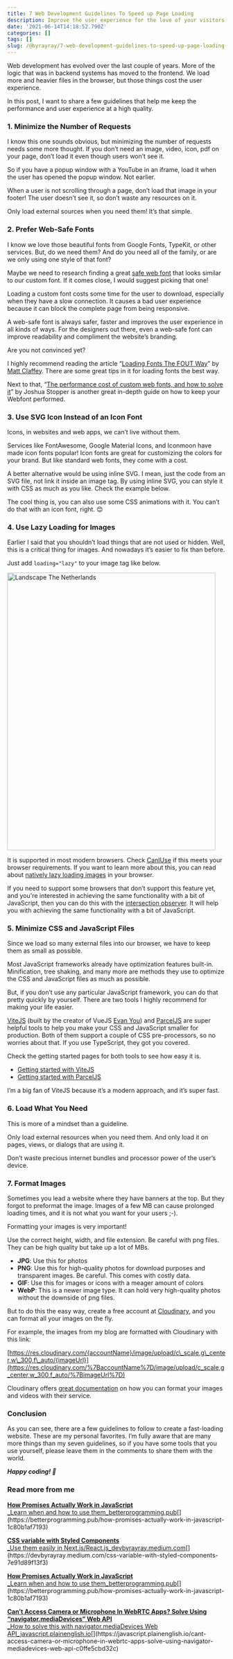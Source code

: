 ```yaml
---
title: 7 Web Development Guidelines To Speed up Page Loading
description: Improve the user experience for the love of your visitors
date: '2021-06-14T14:18:52.790Z'
categories: []
tags: []
slug: /@byrayray/7-web-development-guidelines-to-speed-up-page-loading-e8f0e13a53b
---
```


Web development has evolved over the last couple of years. More of the logic that was in backend systems has moved to the frontend. We load more and heavier files in the browser, but those things cost the user experience.

In this post, I want to share a few guidelines that help me keep the performance and user experience at a high quality.

### 1\. Minimize the Number of Requests

I know this one sounds obvious, but minimizing the number of requests needs some more thought. If you don’t need an image, video, icon, pdf on your page, don’t load it even though users won’t see it.

So if you have a popup window with a YouTube in an iframe, load it when the user has opened the popup window. Not earlier.

When a user is not scrolling through a page, don’t load that image in your footer! The user doesn’t see it, so don’t waste any resources on it.

Only load external sources when you need them! It’s that simple.

### 2\. Prefer Web-Safe Fonts

I know we love those beautiful fonts from Google Fonts, TypeKit, or other services. But, do we need them? And do you need all of the family, or are we only using one style of that font?

Maybe we need to research finding a great [safe web font](https://www.w3schools.com/cssref/css_websafe_fonts.asp) that looks similar to our custom font. If it comes close, I would suggest picking that one!

Loading a custom font costs some time for the user to download, especially when they have a slow connection. It causes a bad user experience because it can block the complete page from being responsive.

A web-safe font is always safer, faster and improves the user experience in all kinds of ways. For the designers out there, even a web-safe font can improve readability and compliment the website’s branding.

Are you not convinced yet?

I highly recommend reading the article “[Loading Fonts The FOUT Way](https://mattclaffey.medium.com/loading-fonts-the-fout-way-92beed75dc38)” by [Matt Claffey](https://medium.com/u/a21dfccbfdd4). There are some great tips in it for loading fonts the best way.

Next to that, “[The performance cost of custom web fonts, and how to solve it](https://www.wholegraindigital.com/blog/performant-web-fonts/)” by Joshua Stopper is another great in-depth guide on how to keep your Webfont performed.

### 3\. Use SVG Icon Instead of an Icon Font

Icons, in websites and web apps, we can’t live without them.

Services like FontAwesome, Google Material Icons, and Iconmoon have made icon fonts popular! Icon fonts are great for customizing the colors for your brand. But like standard web fonts, they come with a cost.

A better alternative would be using inline SVG. I mean, just the code from an SVG file, not link it inside an image tag. By using inline SVG, you can style it with CSS as much as you like. Check the example below.

The cool thing is, you can also use some CSS animations with it. You can’t do that with an icon font, right. 😊

### 4\. Use Lazy Loading for Images

Earlier I said that you shouldn’t load things that are not used or hidden. Well, this is a critical thing for images. And nowadays it’s easier to fix than before.

Just add `loading="lazy"` to your image tag like below.

<img src="image.jpg" loading="lazy" alt="Landscape The Netherlands" width="480" height="640px"  />

It is supported in most modern browsers. Check [CanIUse](https://caniuse.com/loading-lazy-attr) if this meets your browser requirements. If you want to learn more about this, you can read about [natively lazy loading images](https://betterprogramming.pub/native-lazy-loading-in-the-browser-85dabe6653ed) in your browser.

If you need to support some browsers that don’t support this feature yet, and you're interested in achieving the same functionality with a bit of JavaScript, then you can do this with the [intersection observer](https://betterprogramming.pub/lazy-loading-images-with-the-intersection-observer-e8ad57a1682c). It will help you with achieving the same functionality with a bit of JavaScript.

### 5\. Minimize CSS and JavaScript Files

Since we load so many external files into our browser, we have to keep them as small as possible.

Most JavaScript frameworks already have optimization features built-in. Minification, tree shaking, and many more are methods they use to optimize the CSS and JavaScript files as much as possible.

But, if you don’t use any particular JavaScript framework, you can do that pretty quickly by yourself. There are two tools I highly recommend for making your life easier.

[ViteJS](https://vitejs.dev/) (built by the creator of VueJS [Evan You](https://medium.com/u/4f198f5f1f12)) and [ParcelJS](https://parceljs.org/) are super helpful tools to help you make your CSS and JavaScript smaller for production. Both of them support a couple of CSS pre-processors, so no worries about that. If you use TypeScript, they got you covered.

Check the getting started pages for both tools to see how easy it is.

*   [Getting started with ViteJS](https://vitejs.dev/guide/)
*   [Getting started with ParcelJS](https://parceljs.org/getting_started.html)

I’m a big fan of ViteJS because it’s a modern approach, and it’s super fast.

### 6\. Load What You Need

This is more of a mindset than a guideline.

Only load external resources when you need them. And only load it on pages, views, or dialogs that are using it.

Don’t waste precious internet bundles and processor power of the user’s device.

### 7\. Format Images

Sometimes you lead a website where they have banners at the top. But they forgot to preformat the image. Images of a few MB can cause prolonged loading times, and it is not what you want for your users ;-).

Formatting your images is very important!

Use the correct height, width, and file extension. Be careful with png files. They can be high quality but take up a lot of MBs.

*   **JPG**: Use this for photos
*   **PNG**: Use this for high-quality photos for download purposes and transparent images. Be careful. This comes with costly data.
*   **GIF**: Use this for images or icons with a meager amount of colors
*   **WebP**: This is a newer image type. It can hold very high-quality photos without the downside of png files.

But to do this the easy way, create a free account at [Cloudinary](https://cloudinary.com/), and you can format all your images on the fly.

For example, the images from my blog are formatted with Cloudinary with this link:

[https://res.cloudinary.com/{accountName}/image/upload/c\_scale,g\_center,w\_300,f\_auto/{imageUrl}](https://res.cloudinary.com/%7BaccountName%7D/image/upload/c_scale,g_center,w_300,f_auto/%7BimageUrl%7D)

Cloudinary offers [great documentation](https://cloudinary.com/documentation/image_transformations) on how you can format your images and videos with their service.

### Conclusion

As you can see, there are a few guidelines to follow to create a fast-loading website. These are my personal favorites. I’m fully aware that are many more things than my seven guidelines, so if you have some tools that you use yourself, please leave them in the comments to share them with the world.

**_Happy coding! 🚀_**

### Read more from me

[**How Promises Actually Work in JavaScript**  
_Learn when and how to use them_betterprogramming.pub](https://betterprogramming.pub/how-promises-actually-work-in-javascript-1c80b1af7193 "https://betterprogramming.pub/how-promises-actually-work-in-javascript-1c80b1af7193")[](https://betterprogramming.pub/how-promises-actually-work-in-javascript-1c80b1af7193)

[**CSS variable with Styled Components**  
_Use them easily in Next.js/React.js_devbyrayray.medium.com](https://devbyrayray.medium.com/css-variable-with-styled-components-7e91d89f13f3 "https://devbyrayray.medium.com/css-variable-with-styled-components-7e91d89f13f3")[](https://devbyrayray.medium.com/css-variable-with-styled-components-7e91d89f13f3)

[**How Promises Actually Work in JavaScript**  
_Learn when and how to use them_betterprogramming.pub](https://betterprogramming.pub/how-promises-actually-work-in-javascript-1c80b1af7193 "https://betterprogramming.pub/how-promises-actually-work-in-javascript-1c80b1af7193")[](https://betterprogramming.pub/how-promises-actually-work-in-javascript-1c80b1af7193)

[**Can’t Access Camera or Microphone In WebRTC Apps? Solve Using “navigator.mediaDevices” Web API**  
_How to solve this with navigator.mediaDevices Web API_javascript.plainenglish.io](https://javascript.plainenglish.io/cant-access-camera-or-microphone-in-webrtc-apps-solve-using-navigator-mediadevices-web-api-c0ffe5cbd32c "https://javascript.plainenglish.io/cant-access-camera-or-microphone-in-webrtc-apps-solve-using-navigator-mediadevices-web-api-c0ffe5cbd32c")[](https://javascript.plainenglish.io/cant-access-camera-or-microphone-in-webrtc-apps-solve-using-navigator-mediadevices-web-api-c0ffe5cbd32c)